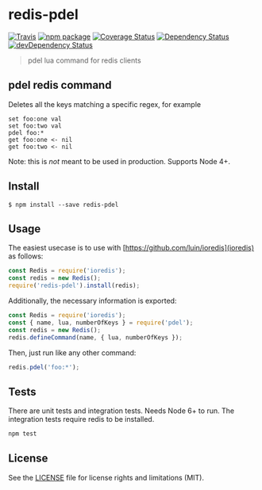 # redis-pdel

[![Travis][build-badge]][build]
[![npm package][npm-badge]][npm]
[![Coverage Status][coveralls-badge]][coveralls]
[![Dependency Status][dependency-status-badge]][dependency-status]
[![devDependency Status][dev-dependency-status-badge]][dev-dependency-status]

> pdel lua command for redis clients

## pdel redis command

Deletes all the keys matching a specific regex, for example

```
set foo:one val
set foo:two val
pdel foo:*
get foo:one <- nil
get foo:two <- nil
```

Note: this is *not* meant to be used in production. Supports Node 4+.

## Install

```
$ npm install --save redis-pdel
```

## Usage

The easiest usecase is to use with [https://github.com/luin/ioredis](ioredis) as follows:

```js
const Redis = require('ioredis');
const redis = new Redis();
require('redis-pdel').install(redis);
```

Additionally, the necessary information is exported:

```js
const Redis = require('ioredis');
const { name, lua, numberOfKeys } = require('pdel');
const redis = new Redis();
redis.defineCommand(name, { lua, numberOfKeys });
```

Then, just run like any other command:

```js
redis.pdel('foo:*');
```

## Tests

There are unit tests and integration tests. Needs Node 6+ to run. The integration tests require redis to be installed.

```bash
npm test
```

## License

See the [LICENSE](LICENSE.md) file for license rights and limitations (MIT).

[build-badge]: https://img.shields.io/travis/perrin4869/redis-pdel/master.svg?style=flat-square
[build]: https://travis-ci.org/perrin4869/redis-pdel

[npm-badge]: https://img.shields.io/npm/v/redis-pdel.svg?style=flat-square
[npm]: https://www.npmjs.org/package/redis-pdel

[coveralls-badge]: https://img.shields.io/coveralls/perrin4869/redis-pdel/master.svg?style=flat-square
[coveralls]: https://coveralls.io/r/perrin4869/redis-pdel

[dependency-status-badge]: https://david-dm.org/perrin4869/redis-pdel.svg?style=flat-square
[dependency-status]: https://david-dm.org/perrin4869/redis-pdel

[dev-dependency-status-badge]: https://david-dm.org/perrin4869/redis-pdel/dev-status.svg?style=flat-square
[dev-dependency-status]: https://david-dm.org/perrin4869/redis-pdel#info=devDependencies
